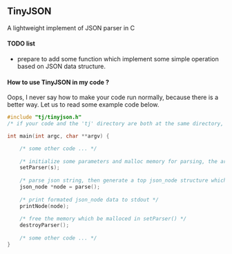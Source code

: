 ## TinyJSON
A lightweight implement of JSON parser in C


#### TODO list
* prepare to add some function which implement some simple operation based on JSON data structure.

#### How to use TinyJSON in my code ?
  Oops, I never say how to make your code run normally, because there is a better way. Let us to read some example code below.
```C
#include "tj/tinyjson.h"
/* if your code and the 'tj' directory are both at the same directory, you can include the "tinyjson.h" header file just like this form */

int main(int argc, char **argv) {

    /* some other code ... */
    
    /* initialize some parameters and malloc memory for parsing, the argument 's' is a pointer to json string (wchar_t *) */
    setParser(s); 
    
    /* parse json string, then generate a top json_node structure which makes up with the whole json data and it's just like a tree */
    json_node *node = parse();
    
    /* print formated json_node data to stdout */
    printNode(node);
    
    /* free the memory which be malloced in setParser() */
    destroyParser();
    
    /* some other code ... */
}

```
